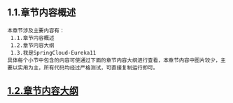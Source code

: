 
## 1.1.章节内容概述
    本章节涉及主要内容有：
     1.1.章节内容概述
     1.2.章节内容大纲
     1.3.我是SpringCloud-Eureka11
	具体每个小节中包含的内容可使通过下面的章节内容大纲进行查看，本章节内容中图片较少，主要以实用为主，所有代码均经过严格测试，可直接复制运行即可。

## <a href="/enhance/markmap/backend/springcloud/springcloud-eureka/chapter/springcloud-eureka-outline5-chapter1.html" target="_blank">1.2.章节内容大纲</a>

<Markmap localtion="/enhance/markmap/backend/springcloud/springcloud-eureka/chapter/springcloud-eureka-outline5-chapter1.html"/>

